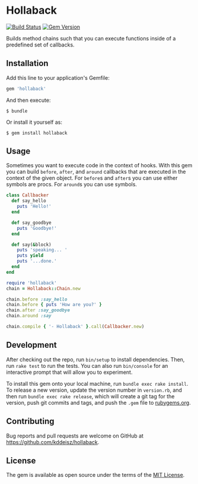 # Hollaback

[![Build Status](https://travis-ci.com/kddeisz/hollaback.svg?branch=master)](https://travis-ci.com/kddeisz/hollaback)
[![Gem Version](https://img.shields.io/gem/v/hollaback.svg?maxAge=2592000)](https://rubygems.org/gems/hollaback)

Builds method chains such that you can execute functions inside of a predefined set of callbacks.

## Installation

Add this line to your application's Gemfile:

```ruby
gem 'hollaback'
```

And then execute:

    $ bundle

Or install it yourself as:

    $ gem install hollaback

## Usage

Sometimes you want to execute code in the context of hooks. With this gem you can build `before`, `after`, and `around` callbacks that are executed in the context of the given object. For `before`s and `after`s you can use either symbols are procs. For `around`s you can use symbols.

```ruby
class Callbacker
  def say_hello
    puts 'Hello!'
  end

  def say_goodbye
    puts 'Goodbye!'
  end

  def say(&block)
    puts 'speaking... '
    puts yield
    puts '...done.'
  end
end

require 'hollaback'
chain = Hollaback::Chain.new

chain.before :say_hello
chain.before { puts 'How are you?' }
chain.after :say_goodbye
chain.around :say

chain.compile { '- Hollaback' }.call(Callbacker.new)
```

## Development

After checking out the repo, run `bin/setup` to install dependencies. Then, run `rake test` to run the tests. You can also run `bin/console` for an interactive prompt that will allow you to experiment.

To install this gem onto your local machine, run `bundle exec rake install`. To release a new version, update the version number in `version.rb`, and then run `bundle exec rake release`, which will create a git tag for the version, push git commits and tags, and push the `.gem` file to [rubygems.org](https://rubygems.org).

## Contributing

Bug reports and pull requests are welcome on GitHub at https://github.com/kddeisz/hollaback.

## License

The gem is available as open source under the terms of the [MIT License](http://opensource.org/licenses/MIT).
